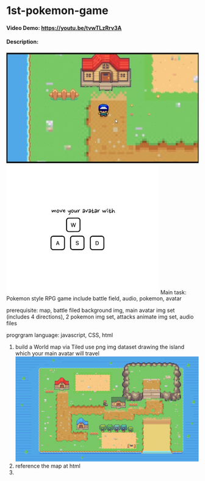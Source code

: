 # 1st-pokemon-game

#### Video Demo:  <https://youtu.be/tvwTLzRrv3A>
#### Description:
![pokemon game img](./img/pokemongame.png)
<img src="./img/instruction.png" alt="instruction img" width="400"/>
Main task:
Pokemon style RPG game include battle field, audio, pokemon, avatar

prerequisite: map, battle filed background img, main avatar img set (includes 4 directions), 2 pokemon img set, attacks animate img set, audio files

progrgram language: javascript, CSS, html


1. build a World map via Tiled
  use png img dataset drawing the island which your main avatar will travel
  ![island img](./img/Pellettown.png)
2. reference the map at html
3. 
